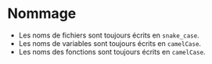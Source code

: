 # Nommage

- Les noms de fichiers sont toujours écrits en `snake_case`.
- Les noms de variables sont toujours écrits en `camelCase`.
- Les noms des fonctions sont toujours écrits en `camelCase`.